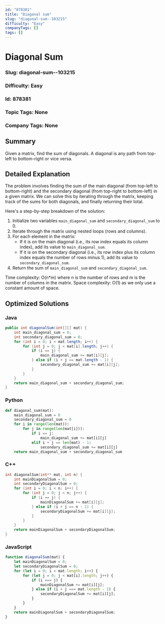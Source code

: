 ```yaml
---
id: "878381"
title: "Diagonal sum"
slug: "diagonal-sum--103215"
difficulty: "Easy"
companyTags: []
tags: []
---
```


**Diagonal Sum**
================

### Slug: diagonal-sum--103215
### Difficulty: Easy
### Id: 878381
### Topic Tags: None
### Company Tags: None

## Summary
Given a matrix, find the sum of diagonals. A diagonal is any path from top-left to bottom-right or vice versa.

## Detailed Explanation
The problem involves finding the sum of the main diagonal (from top-left to bottom-right) and the secondary diagonal (from top-right to bottom-left) in a given matrix. We can solve this by iterating through the matrix, keeping track of the sums for both diagonals, and finally returning their total.

Here's a step-by-step breakdown of the solution:

1. Initialize two variables `main_diagonal_sum` and `secondary_diagonal_sum` to 0.
2. Iterate through the matrix using nested loops (rows and columns).
3. For each element in the matrix:
	* If it is on the main diagonal (i.e., its row index equals its column index), add its value to `main_diagonal_sum`.
	* If it is on the secondary diagonal (i.e., its row index plus its column index equals the number of rows minus 1), add its value to `secondary_diagonal_sum`.
4. Return the sum of `main_diagonal_sum` and `secondary_diagonal_sum`.

Time complexity: O(n*m) where n is the number of rows and m is the number of columns in the matrix.
Space complexity: O(1) as we only use a constant amount of space.

## Optimized Solutions

### Java
```java
public int diagonalSum(int[][] mat) {
    int main_diagonal_sum = 0;
    int secondary_diagonal_sum = 0;
    for (int i = 0; i < mat.length; i++) {
        for (int j = 0; j < mat[i].length; j++) {
            if (i == j) {
                main_diagonal_sum += mat[i][j];
            } else if (i + j == mat.length - 1) {
                secondary_diagonal_sum += mat[i][j];
            }
        }
    }
    return main_diagonal_sum + secondary_diagonal_sum;
}
```

### Python
```python
def diagonal_sum(mat):
    main_diagonal_sum = 0
    secondary_diagonal_sum = 0
    for i in range(len(mat)):
        for j in range(len(mat[i])):
            if i == j:
                main_diagonal_sum += mat[i][j]
            elif i + j == len(mat) - 1:
                secondary_diagonal_sum += mat[i][j]
    return main_diagonal_sum + secondary_diagonal_sum
```

### C++
```cpp
int diagonalSum(int** mat, int n) {
    int mainDiagonalSum = 0;
    int secondaryDiagonalSum = 0;
    for (int i = 0; i < n; i++) {
        for (int j = 0; j < n; j++) {
            if (i == j) {
                mainDiagonalSum += mat[i][j];
            } else if (i + j == n - 1) {
                secondaryDiagonalSum += mat[i][j];
            }
        }
    }
    return mainDiagonalSum + secondaryDiagonalSum;
}
```

### JavaScript
```javascript
function diagonalSum(mat) {
    let mainDiagonalSum = 0;
    let secondaryDiagonalSum = 0;
    for (let i = 0; i < mat.length; i++) {
        for (let j = 0; j < mat[i].length; j++) {
            if (i === j) {
                mainDiagonalSum += mat[i][j];
            } else if (i + j === mat.length - 1) {
                secondaryDiagonalSum += mat[i][j];
            }
        }
    }
    return mainDiagonalSum + secondaryDiagonalSum;
}
```